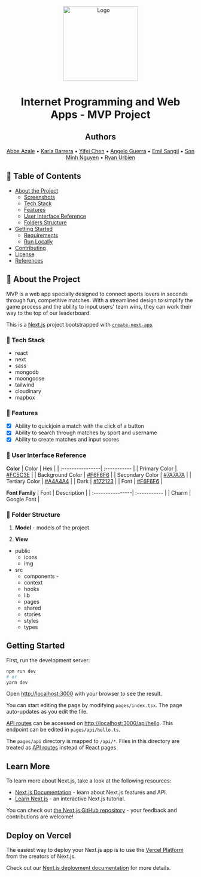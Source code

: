 <!-- LOGO -->
<div align="center">
  <a href="https://github.com/github_username/repo_name">
    <img src="public/logo.png" alt="Logo" width="200" height="200">
  </a>

  # Internet Programming and Web Apps - MVP Project

<!-- TEAM MEMBERS -->
## Authors
[Abbe Azale](https://github.com/abbeazale) •
[Karla Barrera](https://github.com/karla-bot) •
[Yifei Chen](https://github.com/MelodyC823) •
[Angelo Guerra](https://github.com/RazielGelo) •
[Emil Sangil](https://github.com/emilsangil) •
[Son Minh Nguyen](https://github.com/SonMinhNguyen2000) •
[Ryan Urbien](https://github.com/dmncrynn)
  
  </div> 

<!-- TABLE OF CONTENTS -->
## :notebook_with_decorative_cover: Table of Contents
- [About the Project](#star2-about-the-project)
  * [Screenshots](#camera-screenshots)
  * [Tech Stack](#space_invader-tech-stack)
  * [Features](#dart-features)
  * [User Interface Reference](#art-user-interface-reference)
  * [Folders Structure](#file_folder-folder-structure)
- [Getting Started](#memo-getting-started)
  * [Requirements](#computer-requirements)
  * [Run Locally](#running-run-locally)
- [Contributing](#busts_in_silhouette-contributing)
- [License](#copyright-license)
- [References](#pushpin-references)

<!-- ABOUT THE PROJECT -->
## :star2: About the Project
MVP is a web app specially designed to connect sports lovers in seconds through fun, competitive matches. With a streamlined design to simplify the game process and the ability to input users' team wins, they can work their way to the top of our leaderboard.


This is a [Next.js](https://nextjs.org/) project bootstrapped with [`create-next-app`](https://github.com/vercel/next.js/tree/canary/packages/create-next-app).

<!-- TECH STACK -->
### :space_invader: Tech Stack
- react
- next
- sass
- mongodb
- moongoose
- tailwind
- cloudinary
- mapbox

<!-- FEATURES -->
### :dart: Features
- [x] Ability to quickjoin a match with the click of a button
- [x] Ability to search through matches by sport and username
- [x] Ability to create matches and input scores

<!-- UI REFERENCES -->
### :art: User Interface Reference
**Color**
| Color     | Hex |
| :----------------| :----------- |
| Primary Color       | [#FC5C3E](https://www.colorcodehex.com/fc5c3e.html) |
| Background Color   | [#F6F6F6](https://www.colorcodehex.com/f6f6f6.html) |
| Secondary Color     | [#7A7A7A](https://www.colorcodehex.com/7a7a7a.html) |
| Tertiary Color | [#A4A4A4](https://www.colorcodehex.com/a4a4a4.html) |
| Dark        | [#172123](https://www.colorcodehex.com/172123.html) |
| Font                | [#F6F6F6](https://www.colorcodehex.com/f6f6f6.html) |

**Font Family**
| Font    | Description |
| :----------------| :----------- |
| Charm | Google Font |

<!-- FOLDER STRUCTURE -->
### :file_folder: Folder Structure
1. **Model** - models of the project
 
2. **View**
- public
  - icons
  - img
- src
  - components - 
  - context
  - hooks
  - lib
  - pages
  - shared
  - stories
  - styles
  - types
  


## Getting Started

First, run the development server:

```bash
npm run dev
# or
yarn dev
```

Open [http://localhost:3000](http://localhost:3000) with your browser to see the result.

You can start editing the page by modifying `pages/index.tsx`. The page auto-updates as you edit the file.

[API routes](https://nextjs.org/docs/api-routes/introduction) can be accessed on [http://localhost:3000/api/hello](http://localhost:3000/api/hello). This endpoint can be edited in `pages/api/hello.ts`.

The `pages/api` directory is mapped to `/api/*`. Files in this directory are treated as [API routes](https://nextjs.org/docs/api-routes/introduction) instead of React pages.

## Learn More

To learn more about Next.js, take a look at the following resources:

- [Next.js Documentation](https://nextjs.org/docs) - learn about Next.js features and API.
- [Learn Next.js](https://nextjs.org/learn) - an interactive Next.js tutorial.

You can check out [the Next.js GitHub repository](https://github.com/vercel/next.js/) - your feedback and contributions are welcome!

## Deploy on Vercel

The easiest way to deploy your Next.js app is to use the [Vercel Platform](https://vercel.com/new?utm_medium=default-template&filter=next.js&utm_source=create-next-app&utm_campaign=create-next-app-readme) from the creators of Next.js.

Check out our [Next.js deployment documentation](https://nextjs.org/docs/deployment) for more details.
